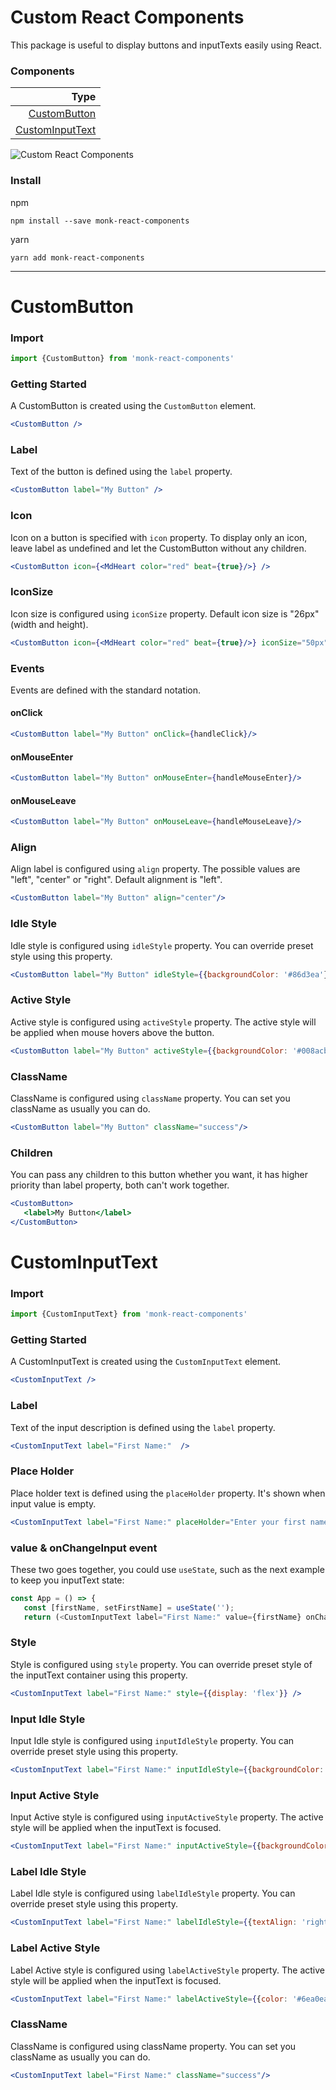 # Custom React Components
This package is useful to display buttons and inputTexts easily using React.

### Components

| Type                                  |
| -------------------------------------:|
| [CustomButton](#CustomButton)         |
| [CustomInputText](#CustomInputText)   |

![Custom React Components](https://tinyurl.com/sgdlc8k)

### Install
npm
```
npm install --save monk-react-components
```
yarn
```
yarn add monk-react-components
```

---------
# CustomButton

### Import

```js
import {CustomButton} from 'monk-react-components'
```

### Getting Started
A CustomButton is created using the `CustomButton` element.
```jsx
<CustomButton /> 
```

### Label
Text of the button is defined using the `label` property.
```jsx
<CustomButton label="My Button" /> 
```

### Icon
Icon on a button is specified with `icon` property. To display only an icon, leave label as undefined and let the CustomButton without any children.
 ```jsx
 <CustomButton icon={<MdHeart color="red" beat={true}/>} />
```

### IconSize
Icon size is configured using `iconSize` property. Default icon size is "26px" (width and height).
 ```jsx
 <CustomButton icon={<MdHeart color="red" beat={true}/>} iconSize="50px"/>
```

### Events
Events are defined with the standard notation.
#### onClick
 ```jsx
 <CustomButton label="My Button" onClick={handleClick}/>
```
#### onMouseEnter
 ```jsx
 <CustomButton label="My Button" onMouseEnter={handleMouseEnter}/>
```
#### onMouseLeave
 ```jsx
 <CustomButton label="My Button" onMouseLeave={handleMouseLeave}/>
```

### Align
Align label is configured using `align` property. The possible values are "left", "center" or "right". Default alignment is "left".

 ```jsx
 <CustomButton label="My Button" align="center"/>
```

### Idle Style
Idle style is configured using `idleStyle` property. You can override preset style using this property.
 ```jsx
 <CustomButton label="My Button" idleStyle={{backgroundColor: '#86d3ea'}}/>
```

### Active Style
Active style is configured using `activeStyle` property. The active style will be applied when mouse hovers above the button.
 ```jsx
 <CustomButton label="My Button" activeStyle={{backgroundColor: '#008acb'}}/>
```

### ClassName
ClassName is configured using `className` property. You can set you className as usually you can do.
 ```jsx
 <CustomButton label="My Button" className="success"/>
```

### Children
You can pass any children to this button whether you want, it has higher priority than label property, both can't work together.
 ```jsx
 <CustomButton>
    <label>My Button</label>
</CustomButton>
```

# CustomInputText

### Import

```javascript
import {CustomInputText} from 'monk-react-components'
```

### Getting Started
A CustomInputText is created using the `CustomInputText` element.
```jsx
<CustomInputText /> 
```

### Label
Text of the input description is defined using the `label` property.
```jsx
<CustomInputText label="First Name:"  /> 
```

### Place Holder
Place holder text is defined using the `placeHolder` property. It's shown when input value is empty.
```jsx
<CustomInputText label="First Name:" placeHolder="Enter your first name..." /> 
```

### value & onChangeInput event
These two goes together, you could use `useState`, such as the next example to keep you inputText state:
 ```js
const App = () => {
    const [firstName, setFirstName] = useState('');
    return (<CustomInputText label="First Name:" value={firstName} onChangeInput={setFirstName} />);
```

### Style
Style is configured using `style` property. You can override preset style of the inputText container using this property.
 ```jsx
 <CustomInputText label="First Name:" style={{display: 'flex'}} />
```

### Input Idle Style
Input Idle style is configured using `inputIdleStyle` property. You can override preset style using this property.
 ```jsx
 <CustomInputText label="First Name:" inputIdleStyle={{backgroundColor: '#86d3ea'}} />
```

### Input Active Style
Input Active style is configured using `inputActiveStyle` property. The active style will be applied when the inputText is focused.
 ```jsx
 <CustomInputText label="First Name:" inputActiveStyle={{backgroundColor: '#6ea0ea'}} />
```

### Label Idle Style
Label Idle style is configured using `labelIdleStyle` property. You can override preset style using this property.
 ```jsx
 <CustomInputText label="First Name:" labelIdleStyle={{textAlign: 'right', color: 'yellow'}} />
```

### Label Active Style
Label Active style is configured using `labelActiveStyle` property. The active style will be applied when the inputText is focused.
 ```jsx
 <CustomInputText label="First Name:" labelActiveStyle={{color: '#6ea0ea'}} />
```

### ClassName
ClassName is configured using className property. You can set you className as usually you can do.
 ```jsx
 <CustomInputText label="First Name:" className="success"/>
```
